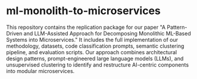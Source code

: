 # ml-monolith-to-microservices

This repository contains the replication package for our paper "A Pattern-Driven and LLM-Assisted Approach for Decomposing Monolithic ML-Based Systems into Microservices." It includes the full implementation of our methodology, datasets, code classification prompts, semantic clustering pipeline, and evaluation scripts. Our approach combines architectural design patterns, prompt-engineered large language models (LLMs), and unsupervised clustering to identify and restructure AI-centric components into modular microservices.
